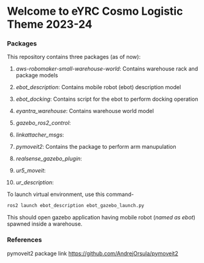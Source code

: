 # Welcome to eYRC Cosmo Logistic Theme 2023-24

### Packages
This repository contains three packages (as of now):
1. *aws-robomaker-small-warehouse-world*: Contains warehouse rack and package models

2. *ebot_description*: Contains mobile robot (ebot) description model

3. *ebot_docking*: Contains script for the ebot to perform docking operation

4. *eyantra_warehouse*: Contains warehouse world model

5. *gazebo_ros2_control*:

6. *linkattacher_msgs*:

7. *pymoveit2*: Contains the package to perform arm manupulation

8. *realsense_gazebo_plugin*:

9. *ur5_moveit*:

10. *ur_description*:


To launch virtual environment, use this command-

```sh
ros2 launch ebot_description ebot_gazebo_launch.py
```

This should open gazebo application having mobile robot (*named as ebot*) spawned inside a warehouse.

### References

pymoveit2 package link https://github.com/AndrejOrsula/pymoveit2


